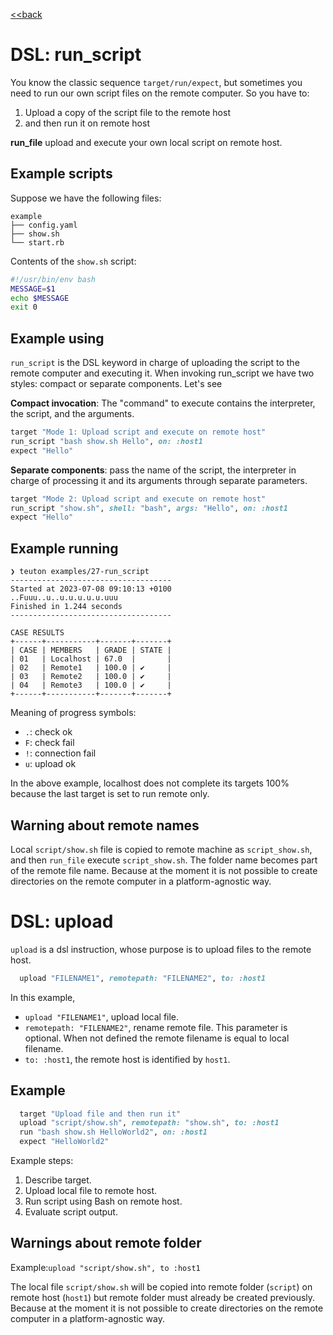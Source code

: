 [<<back](README.md)

# DSL: run_script

You know the classic sequence `target/run/expect`, but sometimes you need to run our own script files on the remote computer. So you have to:

1. Upload a copy of the script file to the remote host
2. and then run it on remote host

**run_file** upload and execute your own local script on remote host.

## Example scripts

Suppose we have the following files:
```
example
├── config.yaml
├── show.sh
└── start.rb
```

Contents of the `show.sh` script:
```bash
#!/usr/bin/env bash
MESSAGE=$1
echo $MESSAGE
exit 0
```

## Example using

`run_script` is the DSL keyword in charge of uploading the script to the remote computer and executing it. When invoking run_script we have two styles: compact or separate components. Let's see

**Compact invocation**: The "command" to execute contains the interpreter, the script, and the arguments.

```ruby
target "Mode 1: Upload script and execute on remote host"
run_script "bash show.sh Hello", on: :host1
expect "Hello"
```

**Separate components**: pass the name of the script, the interpreter in charge of processing it and its arguments through separate parameters.

```ruby
target "Mode 2: Upload script and execute on remote host"
run_script "show.sh", shell: "bash", args: "Hello", on: :host1
expect "Hello"
```

## Example running

```
❯ teuton examples/27-run_script
------------------------------------
Started at 2023-07-08 09:10:13 +0100
..Fuuu..u..u.u.u.u.u.uuu
Finished in 1.244 seconds
------------------------------------

CASE RESULTS
+------+-----------+-------+-------+
| CASE | MEMBERS   | GRADE | STATE |
| 01   | Localhost | 67.0  |       |
| 02   | Remote1   | 100.0 | ✔     |
| 03   | Remote2   | 100.0 | ✔     |
| 04   | Remote3   | 100.0 | ✔     |
+------+-----------+-------+-------+
```

Meaning of progress symbols:
* `.`: check ok
* `F`: check fail
* `!`: connection fail
* `u`: upload ok

In the above example, localhost does not complete its targets 100% because the last target is set to run remote only.

## Warning about remote names

Local `script/show.sh` file is copied to remote machine as `script_show.sh`, and then `run_file` execute `script_show.sh`. The folder name becomes part of the remote file name. Because at the moment it is not possible to create directories on the remote computer in a platform-agnostic way.

# DSL: upload

`upload` is a dsl instruction, whose purpose is to upload files to the remote host.

```ruby
  upload "FILENAME1", remotepath: "FILENAME2", to: :host1
```

In this example,
* `upload "FILENAME1"`, upload local file.
* `remotepath: "FILENAME2"`, rename remote file. This parameter is optional. When not defined the remote filename is equal to local filename.
* `to: :host1`, the remote host is identified by `host1`.

## Example

```ruby
  target "Upload file and then run it"
  upload "script/show.sh", remotepath: "show.sh", to: :host1
  run "bash show.sh HelloWorld2", on: :host1
  expect "HelloWorld2"
```

Example steps:
1. Describe target.
2. Upload local file to remote host.
3. Run script using Bash on remote host.
4. Evaluate script output.

## Warnings about remote folder

Example:`upload "script/show.sh", to :host1`

The local file `script/show.sh` will be copied into remote folder (`script`) on remote host (`host1`) but remote folder must already be created previously. Because at the moment it is not possible to create directories on the remote computer in a platform-agnostic way.
